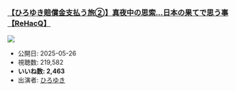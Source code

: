 ### [【ひろゆき賠償金支払う旅②】真夜中の思索…日本の果てで思う事【ReHacQ】](https://www.youtube.com/watch?v=rqakb17axS8)
[![](https://img.youtube.com/vi/rqakb17axS8/sddefault.jpg)](https://www.youtube.com/watch?v=rqakb17axS8)
-   公開日: 2025-05-26
-   視聴数: 219,582
-   **いいね数: 2,463**
-   出演者: [ひろゆき](/rehacq_fan/people/ひろゆき "wikilink")

